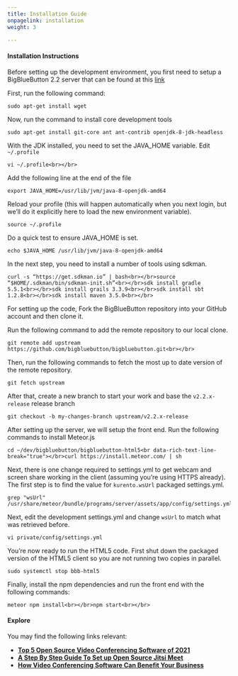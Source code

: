 ```yaml
---
title: Installation Guide
onpagelink: installation
weight: 3

---
```


#### **Installation Instructions**

Before setting up the development environment, you first need to setup a BigBlueButton 2.2 server that can be found at this [link](https://docs.bigbluebutton.org/2.2/install.html)

First, run the following command:

 ```
 sudo apt-get install wget
```

Now, run the command to install core development tools

 ```
 sudo apt-get install git-core ant ant-contrib openjdk-8-jdk-headless
```

With the JDK installed, you need to set the JAVA\_HOME variable. Edit `~/.profile`

 ```
 vi ~/.profile<br></br>
```

Add the following line at the end of the file

 ```
export JAVA_HOME=/usr/lib/jvm/java-8-openjdk-amd64
```

Reload your profile (this will happen automatically when you next login, but we’ll do it explicitly here to load the new environment variable).

 ```
source ~/.profile
```

Do a quick test to ensure JAVA\_HOME is set.

 ```
echo $JAVA_HOME /usr/lib/jvm/java-8-openjdk-amd64
```

In the next step, you need to install a number of tools using sdkman.

 ```
curl -s “https://get.sdkman.io” | bash<br></br>source “$HOME/.sdkman/bin/sdkman-init.sh”<br></br>sdk install gradle 5.5.1<br></br>sdk install grails 3.3.9<br></br>sdk install sbt 1.2.8<br></br>sdk install maven 3.5.0<br></br>
```

For setting up the code, Fork the BigBlueButton repository into your GitHub account and then clone it.

Run the following command to add the remote repository to our local clone.

 ```
git remote add upstream https://github.com/bigbluebutton/bigbluebutton.git<br></br>
```

Then, run the following commands to fetch the most up to date version of the remote repository.

 ```
git fetch upstream
```

After that, create a new branch to start your work and base the `v2.2.x-release` release branch

 ```
git checkout -b my-changes-branch upstream/v2.2.x-release
```

After setting up the server, we will setup the front end. Run the following commands to install Meteor.js

 ```
cd ~/dev/bigbluebutton/bigbluebutton-html5<br data-rich-text-line-break="true"></br>curl https://install.meteor.com/ | sh
```

Next, there is one change required to settings.yml to get webcam and screen share working in the client (assuming you’re using HTTPS already). The first step is to find the value for `kurento.wsUrl` packaged settings.yml.

 ```
grep "wsUrl" /usr/share/meteor/bundle/programs/server/assets/app/config/settings.yml
```

Next, edit the development settings.yml and change `wsUrl` to match what was retrieved before.

 ```
vi private/config/settings.yml
```

You’re now ready to run the HTML5 code. First shut down the packaged version of the HTML5 client so you are not running two copies in parallel.

 ```
sudo systemctl stop bbb-html5
```

Finally, install the npm dependencies and run the front end with the following commands:

 ```
meteor npm install<br></br>npm start<br></br>
```

####  

#### **Explore**

You may find the following links relevant:

- **[Top 5 Open Source Video Conferencing Software of 2021](https://blog.containerize.com/2021/01/22/Top-5-Open-Source-Video-Conferencing-Software-of-2021/)**
- **[A Step By Step Guide To Set up Open Source Jitsi Meet](https://blog.containerize.com/2020/11/19/how-to-set-up-open-source-jitsi-meet/)**
- **[How Video Conferencing Software Can Benefit Your Business](https://blog.containerize.com/2020/11/13/how-video-conferencing-software-can-benefit-your-business/)**
 